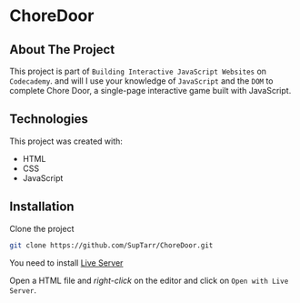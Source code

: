 # ChoreDoor

## About The Project

This project is part of `Building Interactive JavaScript Websites` on `Codecademy`. and will I use your knowledge of `JavaScript` and the `DOM` to complete Chore Door, a single-page interactive game built with JavaScript.

## Technologies

This project was created with:

- HTML
- CSS
- JavaScript

## Installation

Clone the project

```sh
git clone https://github.com/SupTarr/ChoreDoor.git
```

You need to install [Live Server](https://marketplace.visualstudio.com/items?itemName=ritwickdey.LiveServer) 

Open a HTML file and *right-click* on the editor and click on `Open with Live Server`.
